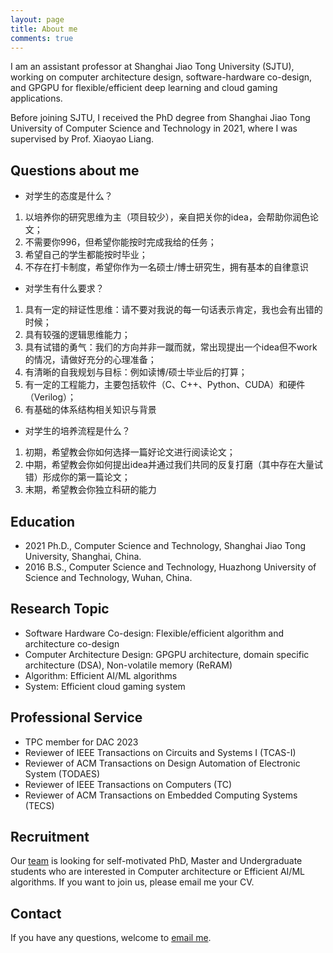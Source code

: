 ```yaml
---
layout: page
title: About me
comments: true
---
```


I am an assistant professor at Shanghai Jiao Tong University (SJTU), working on computer architecture design, software-hardware co-design, and GPGPU for flexible/efficient deep learning and cloud gaming applications. 

Before joining SJTU, I received the PhD degree from Shanghai Jiao Tong University of Computer Science and Technology in 2021, where I was supervised by Prof. Xiaoyao Liang.

## Questions about me

* 对学生的态度是什么？
1. 以培养你的研究思维为主（项目较少），亲自把关你的idea，会帮助你润色论文；
2. 不需要你996，但希望你能按时完成我给的任务；
3. 希望自己的学生都能按时毕业；
4. 不存在打卡制度，希望你作为一名硕士/博士研究生，拥有基本的自律意识

* 对学生有什么要求？
1. 具有一定的辩证性思维：请不要对我说的每一句话表示肯定，我也会有出错的时候；
2. 具有较强的逻辑思维能力；
3. 具有试错的勇气：我们的方向并非一蹴而就，常出现提出一个idea但不work的情况，请做好充分的心理准备；
4. 有清晰的自我规划与目标：例如读博/硕士毕业后的打算；
5. 有一定的工程能力，主要包括软件（C、C++、Python、CUDA）和硬件（Verilog）；
6. 有基础的体系结构相关知识与背景

* 对学生的培养流程是什么？
1. 初期，希望教会你如何选择一篇好论文进行阅读论文；
2. 中期，希望教会你如何提出idea并通过我们共同的反复打磨（其中存在大量试错）形成你的第一篇论文；
3. 末期，希望教会你独立科研的能力

## Education

* 2021 Ph.D., Computer Science and Technology, Shanghai Jiao Tong University, Shanghai, China.
* 2016 B.S., Computer Science and Technology, Huazhong University of Science and Technology, Wuhan, China.


## Research Topic

* Software Hardware Co-design: Flexible/efficient algorithm and architecture co-design
* Computer Architecture Design: GPGPU architecture, domain specific architecture (DSA), Non-volatile memory (ReRAM)
* Algorithm: Efficient AI/ML algorithms
* System: Efficient cloud gaming system


## Professional Service

* TPC member for DAC 2023
* Reviewer of IEEE Transactions on Circuits and Systems I (TCAS-I)
* Reviewer of ACM Transactions on Design Automation of Electronic System (TODAES)
* Reviewer of IEEE Transactions on Computers (TC)
* Reviewer of ACM Transactions on Embedded Computing Systems (TECS)


## Recruitment
Our [team](https://acalab.sjtu.edu.cn/CN/Default.aspx) is looking for self-motivated PhD, Master and Undergraduate students who are interested in Computer architecture or Efficient AI/ML algorithms. If you want to join us, please email me your CV.


## Contact

If you have any questions, welcome to [email me](mailto:songzhuoran@sjtu.edu.cn).
